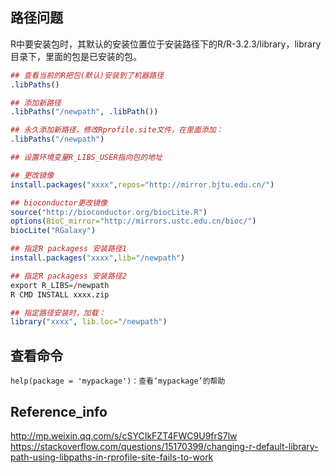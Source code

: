## 路径问题
R中要安装包时，其默认的安装位置位于安装路径下的R/R-3.2.3/library，library目录下，里面的包是已安装的包。
```r
## 查看当前的R把包(默认)安装到了机器路径
.libPaths()

## 添加新路径
.libPaths("/newpath", .libPath())

## 永久添加新路径，修改Rprofile.site文件，在里面添加：
.libPaths("/newpath")

## 设置环境变量R_LIBS_USER指向包的地址

## 更改镜像
install.packages("xxxx",repos="http://mirror.bjtu.edu.cn/")

## bioconductor更改镜像
source("http://bioconductor.org/biocLite.R")
options(BioC_mirror="http://mirrors.ustc.edu.cn/bioc/")
biocLite("RGalaxy")

## 指定R packagess 安装路径1
install.packages("xxxx",lib="/newpath")

## 指定R packagess 安装路径2
export R_LIBS=/newpath
R CMD INSTALL xxxx.zip

## 指定路径安装时，加载：
library("xxxx", lib.loc="/newpath")
```

## 查看命令
```
help(package = 'mypackage')：查看‘mypackage’的帮助
```

## Reference_info
http://mp.weixin.qq.com/s/cSYCIkFZT4FWC9U9frS7lw
https://stackoverflow.com/questions/15170399/changing-r-default-library-path-using-libpaths-in-rprofile-site-fails-to-work

